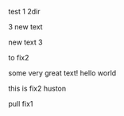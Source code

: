 test
1
2dir

3
new text

new text 3



to fix2

some very great text!
hello world


this is fix2 huston



pull fix1

